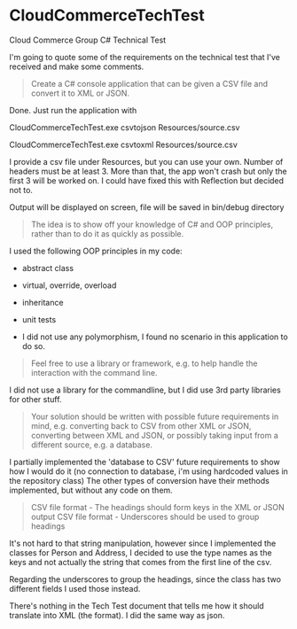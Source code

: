 # CloudCommerceTechTest
Cloud Commerce Group C# Technical Test

I'm going to quote some of the requirements on the technical test that I've received and make some comments.

> Create a C# console application that can be given a CSV file and convert it to XML or JSON. 

Done. Just run the application with 

CloudCommerceTechTest.exe csvtojson Resources/source.csv

CloudCommerceTechTest.exe csvtoxml Resources/source.csv

I provide a csv file under Resources, but you can use your own. 
Number of headers must be at least 3. More than that, the app won't crash but only the first 3 will be worked on. I could have fixed this with Reflection but decided not to.

Output will be displayed on screen, file will be saved in bin/debug directory

> The idea is to show off your knowledge of C# and OOP principles, rather than to do it as quickly as possible.

I used the following OOP principles in my code:

* abstract class

* virtual, override, overload

* inheritance

* unit tests

* I did not use any polymorphism, I found no scenario in this application to do so.

> Feel free to use a library or framework, e.g. to help handle the interaction with the command line.

I did not use a library for the commandline, but I did use 3rd party libraries for other stuff.

> Your solution should be written with possible future requirements in mind, e.g. converting back to
CSV from other XML or JSON, converting between XML and JSON, or possibly taking input from a
different source, e.g. a database.

I partially implemented the 'database to CSV' future requirements to show how I would do it (no connection to database, i'm using hardcoded values in the repository class)
The other types of conversion have their methods implemented, but without any code on them.

> CSV file format - The headings should form keys in the XML or JSON output
> CSV file format - Underscores should be used to group headings

It's not hard to that string manipulation, however since I implemented the classes for Person and Address, I decided to use the type names as the keys and not actually the string that comes from the first line of the csv.

Regarding the underscores to group the headings, since the class has two different fields I used those instead.

There's nothing in the Tech Test document that tells me how it should translate into XML (the format). I did the same way as json.
